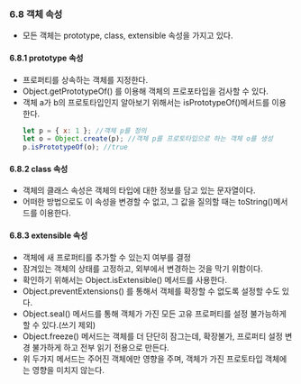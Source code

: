 ### 6.8 객체 속성

- 모든 객체는 prototype, class, extensible 속성을 가지고 있다.

#### 6.8.1 prototype 속성

- 프로퍼티를 상속하는 객체를 지정한다.
- Object.getPrototypeOf() 를 이용해 객체의 프로포타입을 검사할 수 있다.
- 객체 a가 b의 프로토타입인지 알아보기 위해서는 isPrototypeOf()메서드를 이용한다.
  ```js
  let p = { x: 1 }; //객체 p를 정의
  let o = Object.create(p); //객체 p를 프로토타입으로 하는 객체 o를 생성
  p.isPrototypeOf(o); //true
  ```

#### 6.8.2 class 속성

- 객체의 클래스 속성은 객체의 타입에 대한 정보를 담고 있는 문자열이다.
- 어떠한 방법으로도 이 속성을 변경할 수 없고, 그 값을 질의할 때는 toString()메서드를 이용한다.

#### 6.8.3 extensible 속성

- 객체에 새 프로퍼티를 추가할 수 있는지 여부를 결정
- 잠겨있는 객체의 상태를 고정하고, 외부에서 변경하는 것을 막기 위함이다.
- 확인하기 위해서는 Object.isExtensible() 메서드를 사용한다.
- Object.preventExtensions() 를 통해서 객체를 확장할 수 없도록 설정할 수도 있다.
- Object.seal() 메서드를 통해 객체가 가진 모든 고유 프로퍼티를 설정 불가능하게 할 수 있다.(쓰기 제외)
- Object.freeze() 메서드는 객체를 더 단단히 잠그는데, 확장불가, 프로퍼티 설정 변경 불가하게 하고 전부 읽기 전용으로 만든다.
- 위 두가지 메서드는 주어진 객체에만 영향을 주며, 객체가 가진 프로토타입 객체에는 영향을 미치지 않는다.
